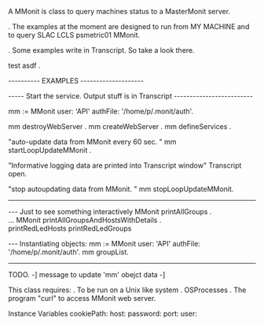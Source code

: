 A MMonit is class to query machines status to a MasterMonit server. 

. The examples at the moment are designed to run from MY MACHINE 
   and to query SLAC LCLS psmetric01 MMonit. 

. Some examples write in Transcript. So take a look there. 

test asdf .

---------- EXAMPLES --------------------

----- Start the service. Output stuff is in Transcript -------------------------

mm := MMonit user: 'API' authFile: '/home/p/.monit/auth'.

mm destroyWebServer .
mm createWebServer .
mm defineServices .

"auto-update data from MMonit every 60 sec. "
mm startLoopUpdateMMonit .

"Informative logging data are printed into Transcript window" 
Transcript open.

"stop autoupdating data from MMonit. "
mm stopLoopUpdateMMonit. 

-------------------------------------------------------------------------------------------

--- Just to see something interactively
MMonit printAllGroups .    
... 
MMonit printAllGroupsAndHostsWithDetails .   
printRedLedHosts
printRedLedGroups

--- Instantiating objects: 
mm := MMonit user: 'API' authFile: '/home/p/.monit/auth'.
mm groupList. 

----------------------------------------------

TODO.
-] message to update 'mm' obejct data 
-] 


This class requires:
. To be run on a Unix like system 
. OSProcesses
. The program "curl" to access MMonit web server. 


Instance Variables
	cookiePath:		<Object>
	host:		<Object>
	password:		<Object>
	port:		<Object>
	user:		<Object>

cookiePath
	- xxxxx

host
	- xxxxx

password
	- xxxxx

port
	- xxxxx

user
	- xxxxx
